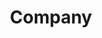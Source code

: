 ---
layout: default
title: Company
nav_order: 5
has_children: true
permalink: /Documentation/Company
---